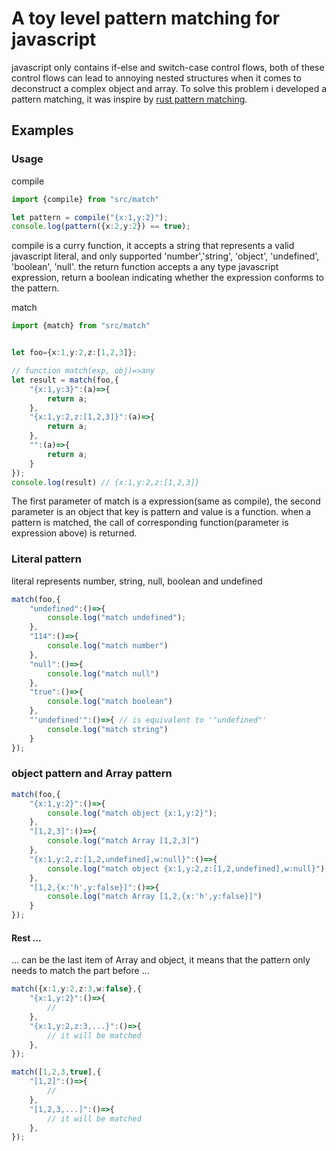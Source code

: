 # A toy level pattern matching for javascript
javascript only contains if-else and switch-case control flows, both of these control flows can lead to annoying nested structures when it comes to deconstruct a complex object and array. To solve this problem i developed a pattern matching, it was inspire by [rust pattern matching](https://doc.rust-lang.org/std/keyword.match.html).


## Examples

### Usage
compile
```ts
import {compile} from "src/match"

let pattern = compile("{x:1,y:2}");
console.log(pattern({x:2,y:2}) == true);
```
compile is a curry function, it accepts a string that represents a valid javascript literal, and only supported 'number','string', 'object', 'undefined', 'boolean', 'null'. 
the return function accepts a any type javascript expression, return a boolean indicating  whether the expression conforms to the pattern.


match
```ts
import {match} from "src/match"


let foo={x:1,y:2,z:[1,2,3]};

// function match(exp, obj)=>any
let result = match(foo,{
    "{x:1,y:3}":(a)=>{
        return a;
    },
    "{x:1,y:2,z:[1,2,3]}":(a)=>{
        return a; 
    },
    "":(a)=>{
        return a;
    }
});
console.log(result) // {x:1,y:2,z:[1,2,3]}
```
The first parameter of match is a expression(same as compile), the second parameter is an object that key is pattern and value is a function. when a pattern is matched, the call of corresponding function(parameter is expression above) is returned.

### Literal pattern
literal represents number, string, null, boolean and undefined

```ts
match(foo,{
    "undefined":()=>{
        console.log("match undefined");
    },
    "114":()=>{
        console.log("match number")
    },
    "null":()=>{
        console.log("match null")
    },
    "true":()=>{
        console.log("match boolean")
    },
    "'undefined'":()=>{ // is equivalent to '"undefined"'
        console.log("match string")
    }
});
```

### object pattern and Array pattern

```ts
match(foo,{
    "{x:1,y:2}":()=>{
        console.log("match object {x:1,y:2}");
    },
    "[1,2,3]":()=>{
        console.log("match Array [1,2,3]")
    },
    "{x:1,y:2,z:[1,2,undefined],w:null}":()=>{
        console.log("match object {x:1,y:2,z:[1,2,undefined],w:null}")
    },
    "[1,2,{x:'h',y:false}]":()=>{
        console.log("match Array [1,2,{x:'h',y:false}]")
    }
});
```

#### Rest ...
... can be the last item of Array and object, it means that the pattern only needs to match the part before ...
```ts
match({x:1,y:2,z:3,w:false},{
    "{x:1,y:2}":()=>{
        //
    },
    "{x:1,y:2,z:3,...}":()=>{
        // it will be matched
    },
});

match([1,2,3,true],{
    "[1,2]":()=>{
        //
    },
    "[1,2,3,...]":()=>{
        // it will be matched
    },
});
```
